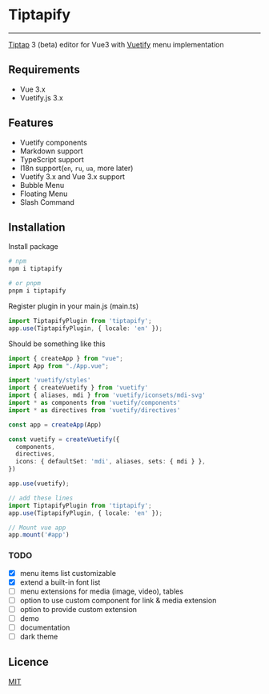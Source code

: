 # Tiptapify

---

[Tiptap](https://tiptap.dev) 3 (beta) editor for Vue3 with [Vuetify](https://vuetifyjs.com) menu implementation

## Requirements
- Vue 3.x
- Vuetify.js 3.x

## Features
- Vuetify components
- Markdown support
- TypeScript support
- I18n support(`en`, `ru`, `ua`, more later)
- Vuetify 3.x and Vue 3.x support
- Bubble Menu
- Floating Menu
- Slash Command

## Installation
Install package
```bash
# npm
npm i tiptapify

# or pnpm
pnpm i tiptapify
```

Register plugin in your main.js (main.ts)
```typescript
import TiptapifyPlugin from 'tiptapify';
app.use(TiptapifyPlugin, { locale: 'en' });
```
Should be something like this

```typescript
import { createApp } from "vue";
import App from "./App.vue";

import 'vuetify/styles'
import { createVuetify } from 'vuetify'
import { aliases, mdi } from 'vuetify/iconsets/mdi-svg'
import * as components from 'vuetify/components'
import * as directives from 'vuetify/directives'

const app = createApp(App)

const vuetify = createVuetify({
  components,
  directives,
  icons: { defaultSet: 'mdi', aliases, sets: { mdi } },
})

app.use(vuetify);

// add these lines
import TiptapifyPlugin from 'tiptapify';
app.use(TiptapifyPlugin, { locale: 'en' });

// Mount vue app
app.mount('#app')
```


### TODO

- [x] menu items list customizable
- [x] extend a built-in font list
- [ ] menu extensions for media (image, video), tables
- [ ] option to use custom component for link & media extension
- [ ] option to provide custom extension
- [ ] demo
- [ ] documentation
- [ ] dark theme

## Licence
[MIT](./LICENSE)